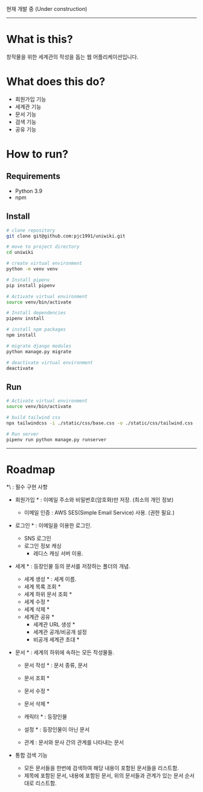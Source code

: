 

현재 개발 중 (Under construction) 

---

# What is this?

창작물을 위한 세계관의 작성을 돕는 웹 어플리케이션입니다.

# What does this do?

- 회원가입 기능
- 세계관 기능
- 문서 기능
- 검색 기능
- 공유 기능

# How to run?

## Requirements

- Python 3.9
- npm

## Install

```Bash
# clone repository
git clone git@github.com:pjc1991/uniwiki.git

# move to project directory
cd uniwiki

# create virtual environment
python -m venv venv

# Install pipenv
pip install pipenv

# Activate virtual environment
source venv/bin/activate

# Install dependencies
pipenv install

# install npm packages
npm install

# migrate django modules
python manage.py migrate

# deactivate virtual environment
deactivate
```


## Run

```Bash
# Activate virtual environment
source venv/bin/activate

# build tailwind css
npx tailwindcss -i ./static/css/base.css -o ./static/css/tailwind.css --watch

# Run server
pipenv run python manage.py runserver
```

---
# Roadmap
\*\ : 필수 구현 사항

- 회원가입 * : 이메일 주소와 비밀번호(암호화)만 저장. (최소의 개인 정보)
    - 이메일 인증 : AWS SES(Simple Email Service) 사용. (권한 필요.)
- 로그인 * : 이메일을 이용한 로그인.
    - SNS 로그인
    - 로그인 정보 캐싱
        - 레디스 캐싱 서버 이용.
- 세계 * : 등장인물 등의 문서를 저장하는 폴더의 개념.
    - 세계 생성 * : 세계 이름.
    - 세계 목록 조회 *
    - 세계 하위 문서 조회 *
    - 세계 수정 *
    - 세계 삭제 *
    - 세계관 공유 *
        - 세계관 URL 생성 *
        - 세계관 공개/비공개 설정
        - 비공개 세계관 초대 *
- 문서 * : 세계의 하위에 속하는 모든 작성물들.
    - 문서 작성 * : 문서 종류, 문서
    - 문서 조회 *
    - 문서 수정 *
    - 문서 삭제 *
    
    - 캐릭터 * : 등장인물
    - 설정 * : 등장인물이 아닌 문서
    - 관계 : 문서와 문사 간의 관계를 나타내는 문서
    
- 통합 검색 기능
    - 모든 문서들을 한번에 검색하여 해당 내용이 포함된 문서들을 리스트함.
    - 제목에 포함된 문서, 내용에 포함된 문서, 위의 문서들과 관계가 있는 문서 순서대로 리스트함.
